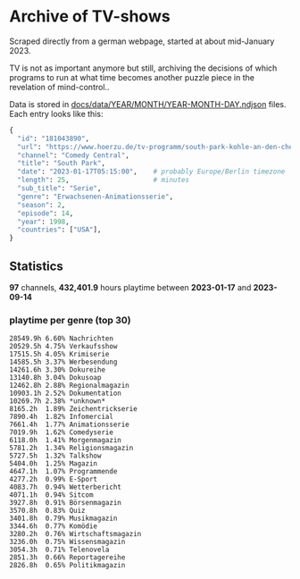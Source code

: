 # Archive of TV-shows

Scraped directly from a german webpage, started at about mid-January 2023.

TV is not as important anymore but still, archiving the decisions of which programs to run at what time
becomes another puzzle piece in the revelation of mind-control.. 

Data is stored in [docs/data/YEAR/MONTH/YEAR-MONTH-DAY.ndjson](docs/data/) files. 
Each entry looks like this:

```python
{
  "id": "181043890", 
  "url": "https://www.hoerzu.de/tv-programm/south-park-kohle-an-den-chefkoch/bid_181043890/", 
  "channel": "Comedy Central", 
  "title": "South Park", 
  "date": "2023-01-17T05:15:00",    # probably Europe/Berlin timezone 
  "length": 25,                     # minutes 
  "sub_title": "Serie", 
  "genre": "Erwachsenen-Animationsserie", 
  "season": 2, 
  "episode": 14, 
  "year": 1998, 
  "countries": ["USA"],
}
```

## Statistics

**97** channels, **432,401.9** hours playtime between **2023-01-17** and **2023-09-14**


### playtime per genre (top 30)

    28549.9h 6.60% Nachrichten
    20529.5h 4.75% Verkaufsshow
    17515.5h 4.05% Krimiserie
    14585.5h 3.37% Werbesendung
    14261.6h 3.30% Dokureihe
    13140.8h 3.04% Dokusoap
    12462.8h 2.88% Regionalmagazin
    10903.1h 2.52% Dokumentation
    10269.7h 2.38% *unknown*
    8165.2h  1.89% Zeichentrickserie
    7890.4h  1.82% Infomercial
    7661.4h  1.77% Animationsserie
    7019.9h  1.62% Comedyserie
    6118.0h  1.41% Morgenmagazin
    5781.2h  1.34% Religionsmagazin
    5727.5h  1.32% Talkshow
    5404.0h  1.25% Magazin
    4647.1h  1.07% Programmende
    4277.2h  0.99% E-Sport
    4083.7h  0.94% Wetterbericht
    4071.1h  0.94% Sitcom
    3927.8h  0.91% Börsenmagazin
    3570.8h  0.83% Quiz
    3401.8h  0.79% Musikmagazin
    3344.6h  0.77% Komödie
    3280.2h  0.76% Wirtschaftsmagazin
    3236.0h  0.75% Wissensmagazin
    3054.3h  0.71% Telenovela
    2851.3h  0.66% Reportagereihe
    2826.8h  0.65% Politikmagazin
